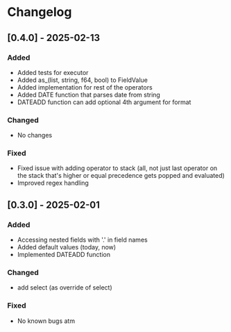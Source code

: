 # Changelog

## [0.4.0] - 2025-02-13
### Added
- Added tests for executor
- Added as_(list, string, f64, bool) to FieldValue
- Added implementation for rest of the operators
- Added DATE function that parses date from string
- DATEADD function can add optional 4th argument for format

### Changed
- No changes

### Fixed
- Fixed issue with adding operator to stack (all, not just last operator on the stack that's higher or equal precedence gets popped and evaluated)
- Improved regex handling

## [0.3.0] - 2025-02-01
### Added
- Accessing nested fields with '.' in field names
- Added default values (today, now)
- Implemented DATEADD function

### Changed
- add select (as override of select)

### Fixed
- No known bugs atm
